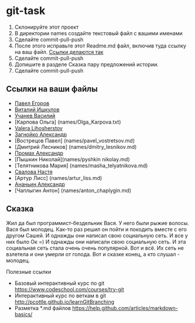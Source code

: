 git-task
========

1. Склонируйте этот проект
2. В директории names создайте текстовый файл с вашими именами
3. Сделайте commit-pull-push
4. После этого исправьте этот Readme.md файл, включив туда ссылку на ваш файл. [Ссылки делаются так](https://help.github.com/articles/markdown-basics/#links)
5. Сделайте commit-pull-push
6. Допишите в разделе Сказка пару предложений истории.
7. Сделайте commit-pull-push


Ссылки на ваши файлы
---

* [Павел Егоров](names/pavel_egorov.md)
* [Виталий Ишкулов](names/vitaly_ishkulov.txt)
* [Учанев Василий](names/Vasiliy_uchanev.md)
* [Карпова Ольга] (names/Olga_Karpova.txt)
* [Valera Lihosherstov](names/valera_lihosherstov.md)
* [Загнойко Александр](names/alex_zagnoiko.txt)
* [Вострецов Павел] (names/pavel_vostretsov.md)
* [Дмитрий Лесников] (names/dmitry_lesnikov.md)
* [Промах Александр](names/alexandr_promakh.md)
* [Пышкин Николай](names/pyshkin nikolay.md)
* [Телятникова Мария] (names/masha_telyatnikova.md)
* [Свалова Настя](names/svalova_nastya.md)
* [Артур Лисс] (names/artur_liss.md)
* [Ананьин Александр](names/Alexander_Ananin.md)
* [Чаплыгин Антон] (names/anton_chaplygin.md)

Сказка
---
Жил да был программист-бездельник Вася.
У него были рыжие волосы.
Вася был молодец.
Как-то раз решил он пойти и покодить вместе с его другом Сашей.
И однажды они написал свою социальную сеть.
И все у них было Ок =)
И однажды они написали свою социальную сеть.
И эта социальная сеть стала очень очень популярной.
Вот и всё.
Их сеть не взлетела и они умерли от голода. Вот и сказке конец, а кто слушал - молодец.

Полезные ссылки


* Базовый интерактивный курс по git https://www.codeschool.com/courses/try-git
* Интерактивный курс по веткам в git http://pcottle.github.io/learnGitBranching
* Разметка *.md файлов https://help.github.com/articles/markdown-basics/

